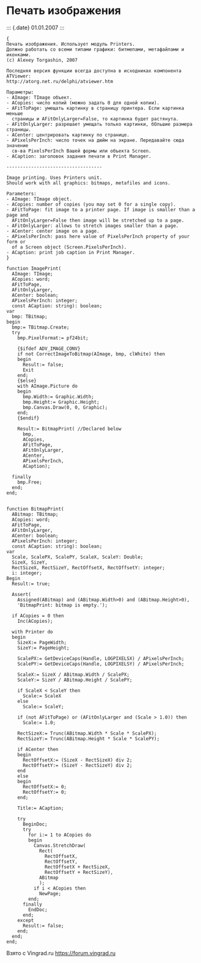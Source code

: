 Печать изображения
==================

::: {.date}
01.01.2007
:::

    {
    Печать изображения. Использует модуль Printers.
    Должно работать со всеми типами графики: битмепами, метафайлами и иконками.
    (c) Alexey Torgashin, 2007
     
    Последняя версия функции всегда доступна в исходниках компонента ATViewer:
    http://atorg.net.ru/delphi/atviewer.htm
     
    Параметры:
    - AImage: TImage объект.
    - ACopies: число копий (можно задать 0 для одной копии).
    - AFitToPage: умещать картинку в страницу принтера. Если картинка меньше
      страницы и AFitOnlyLarger=False, то картинка будет растянута.
    - AFitOnlyLarger: разрешает умещать только картинки, бОльшие размера страницы.
    - ACenter: центрировать картинку по странице.
    - APixelsPerInch: число точек на дюйм на экране. Передавайте сюда значение
      св-ва PixelsPerInch Вашей формы или объекта Screen.
    - ACaption: заголовок задания печати в Print Manager.
     
    -----------------------------------
     
    Image printing. Uses Printers unit.
    Should work with all graphics: bitmaps, metafiles and icons.
     
    Parameters:
    - AImage: TImage object.
    - ACopies: number of copies (you may set 0 for a single copy).
    - AFitToPage: fit image to a printer page. If image is smaller than a page and
      AFitOnlyLarger=False then image will be stretched up to a page.
    - AFitOnlyLarger: allows to stretch images smaller than a page.
    - ACenter: center image on a page.
    - APixelsPerInch: pass here value of PixelsPerInch property of your form or
      of a Screen object (Screen.PixelsPerInch).
    - ACaption: print job caption in Print Manager.
    }
     
    function ImagePrint(
      AImage: TImage;
      ACopies: word;
      AFitToPage,
      AFitOnlyLarger,
      ACenter: boolean;
      APixelsPerInch: integer;
      const ACaption: string): boolean;
    var
      bmp: TBitmap;
    begin
      bmp:= TBitmap.Create;
      try
        bmp.PixelFormat:= pf24bit;
     
        {$ifdef ADV_IMAGE_CONV}
        if not CorrectImageToBitmap(AImage, bmp, clWhite) then
        begin
          Result:= false;
          Exit
        end;
        {$else}
        with AImage.Picture do
        begin
          bmp.Width:= Graphic.Width;
          bmp.Height:= Graphic.Height;
          bmp.Canvas.Draw(0, 0, Graphic);
        end;
        {$endif}
     
        Result:= BitmapPrint( //Declared below
          bmp,
          ACopies,
          AFitToPage,
          AFitOnlyLarger,
          ACenter,
          APixelsPerInch,
          ACaption);
     
      finally
        bmp.Free;
      end;
    end;
     
     
    function BitmapPrint(
      ABitmap: TBitmap;
      ACopies: word;
      AFitToPage,
      AFitOnlyLarger,
      ACenter: boolean;
      APixelsPerInch: integer;
      const ACaption: string): boolean;
    var
      Scale, ScalePX, ScalePY, ScaleX, ScaleY: Double;
      SizeX, SizeY,
      RectSizeX, RectSizeY, RectOffsetX, RectOffsetY: integer;
      i: integer;
    Begin
      Result:= true;
     
      Assert(
        Assigned(ABitmap) and (ABitmap.Width>0) and (ABitmap.Height>0),
        'BitmapPrint: bitmap is empty.');
     
      if ACopies = 0 then
        Inc(ACopies);
     
      with Printer do
      begin
        SizeX:= PageWidth;
        SizeY:= PageHeight;
     
        ScalePX:= GetDeviceCaps(Handle, LOGPIXELSX) / APixelsPerInch;
        ScalePY:= GetDeviceCaps(Handle, LOGPIXELSY) / APixelsPerInch;
     
        ScaleX:= SizeX / ABitmap.Width / ScalePX;
        ScaleY:= SizeY / ABitmap.Height / ScalePY;
     
        if ScaleX < ScaleY then
          Scale:= ScaleX
        else
          Scale:= ScaleY;
     
        if (not AFitToPage) or (AFitOnlyLarger and (Scale > 1.0)) then
          Scale:= 1.0;
     
        RectSizeX:= Trunc(ABitmap.Width * Scale * ScalePX);
        RectSizeY:= Trunc(ABitmap.Height * Scale * ScalePY);
     
        if ACenter then
        begin
          RectOffsetX:= (SizeX - RectSizeX) div 2;
          RectOffsetY:= (SizeY - RectSizeY) div 2;
        end
        else
        begin
          RectOffsetX:= 0;
          RectOffsetY:= 0;
        end;
     
        Title:= ACaption;
     
        try
          BeginDoc;
          try
            for i:= 1 to ACopies do
            begin
              Canvas.StretchDraw(
                Rect(
                  RectOffsetX,
                  RectOffsetY,
                  RectOffsetX + RectSizeX,
                  RectOffsetY + RectSizeY),
                ABitmap
                );
              if i < ACopies then
                NewPage;
            end;
          finally
            EndDoc;
          end;
        except
          Result:= false;
        end;
      end;
    end;

Взято с Vingrad.ru <https://forum.vingrad.ru>
